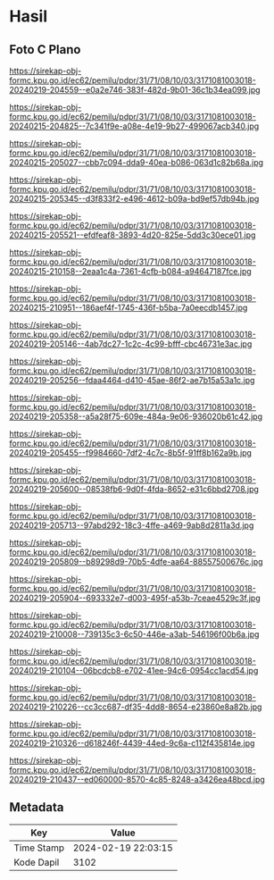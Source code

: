 # Hasil

## Foto C Plano

https://sirekap-obj-formc.kpu.go.id/ec62/pemilu/pdpr/31/71/08/10/03/3171081003018-20240219-204559--e0a2e746-383f-482d-9b01-36c1b34ea099.jpg

https://sirekap-obj-formc.kpu.go.id/ec62/pemilu/pdpr/31/71/08/10/03/3171081003018-20240215-204825--7c341f9e-a08e-4e19-9b27-499067acb340.jpg

https://sirekap-obj-formc.kpu.go.id/ec62/pemilu/pdpr/31/71/08/10/03/3171081003018-20240215-205027--cbb7c094-dda9-40ea-b086-063d1c82b68a.jpg

https://sirekap-obj-formc.kpu.go.id/ec62/pemilu/pdpr/31/71/08/10/03/3171081003018-20240215-205345--d3f833f2-e496-4612-b09a-bd9ef57db94b.jpg

https://sirekap-obj-formc.kpu.go.id/ec62/pemilu/pdpr/31/71/08/10/03/3171081003018-20240215-205521--efdfeaf8-3893-4d20-825e-5dd3c30ece01.jpg

https://sirekap-obj-formc.kpu.go.id/ec62/pemilu/pdpr/31/71/08/10/03/3171081003018-20240215-210158--2eaa1c4a-7361-4cfb-b084-a94647187fce.jpg

https://sirekap-obj-formc.kpu.go.id/ec62/pemilu/pdpr/31/71/08/10/03/3171081003018-20240215-210951--186aef4f-1745-436f-b5ba-7a0eecdb1457.jpg

https://sirekap-obj-formc.kpu.go.id/ec62/pemilu/pdpr/31/71/08/10/03/3171081003018-20240219-205146--4ab7dc27-1c2c-4c99-bfff-cbc46731e3ac.jpg

https://sirekap-obj-formc.kpu.go.id/ec62/pemilu/pdpr/31/71/08/10/03/3171081003018-20240219-205256--fdaa4464-d410-45ae-86f2-ae7b15a53a1c.jpg

https://sirekap-obj-formc.kpu.go.id/ec62/pemilu/pdpr/31/71/08/10/03/3171081003018-20240219-205358--a5a28f75-609e-484a-9e06-936020b61c42.jpg

https://sirekap-obj-formc.kpu.go.id/ec62/pemilu/pdpr/31/71/08/10/03/3171081003018-20240219-205455--f9984660-7df2-4c7c-8b5f-91ff8b162a9b.jpg

https://sirekap-obj-formc.kpu.go.id/ec62/pemilu/pdpr/31/71/08/10/03/3171081003018-20240219-205600--08538fb6-9d0f-4fda-8652-e31c6bbd2708.jpg

https://sirekap-obj-formc.kpu.go.id/ec62/pemilu/pdpr/31/71/08/10/03/3171081003018-20240219-205713--97abd292-18c3-4ffe-a469-9ab8d2811a3d.jpg

https://sirekap-obj-formc.kpu.go.id/ec62/pemilu/pdpr/31/71/08/10/03/3171081003018-20240219-205809--b89298d9-70b5-4dfe-aa64-88557500676c.jpg

https://sirekap-obj-formc.kpu.go.id/ec62/pemilu/pdpr/31/71/08/10/03/3171081003018-20240219-205904--693332e7-d003-495f-a53b-7ceae4529c3f.jpg

https://sirekap-obj-formc.kpu.go.id/ec62/pemilu/pdpr/31/71/08/10/03/3171081003018-20240219-210008--739135c3-6c50-446e-a3ab-546196f00b6a.jpg

https://sirekap-obj-formc.kpu.go.id/ec62/pemilu/pdpr/31/71/08/10/03/3171081003018-20240219-210104--06bcdcb8-e702-41ee-94c6-0954cc1acd54.jpg

https://sirekap-obj-formc.kpu.go.id/ec62/pemilu/pdpr/31/71/08/10/03/3171081003018-20240219-210226--cc3cc687-df35-4dd8-8654-e23860e8a82b.jpg

https://sirekap-obj-formc.kpu.go.id/ec62/pemilu/pdpr/31/71/08/10/03/3171081003018-20240219-210326--d618246f-4439-44ed-9c6a-c112f435814e.jpg

https://sirekap-obj-formc.kpu.go.id/ec62/pemilu/pdpr/31/71/08/10/03/3171081003018-20240219-210437--ed060000-8570-4c85-8248-a3426ea48bcd.jpg


## Metadata

| Key        | Value               |
| ---------- | ------------------- |
| Time Stamp | 2024-02-19 22:03:15 |
| Kode Dapil | 3102                |



